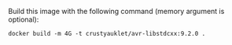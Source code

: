 Build this image with the following command (memory argument is optional):

`docker build -m 4G -t crustyauklet/avr-libstdcxx:9.2.0 .`
